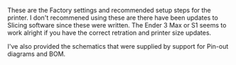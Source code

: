 These are the Factory settings and recommended setup steps for the printer. I don't recommened using these are there have been updates to Slicing software since these were written. The Ender 3 Max or S1 seems to work alright if you have the correct retration and printer size updates.

I've also provided the schematics that were supplied by support for Pin-out diagrams and BOM.
